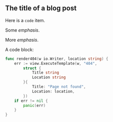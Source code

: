 <!-- title_blog_post -->
## The title of a blog post

Here is a `code` item.

Some *emphasis*.

More _emphasis_.

A code block:

``` go
func render404(w io.Writer, location string) {
	err := view.ExecuteTemplate(w, "404",
		struct {
			Title string
			Location string
		}{
			Title: "Page not found",
			Location: location,
		})
	if err != nil {
		panic(err)
	}
}
```

